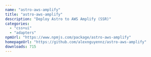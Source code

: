 ```yaml
---
name: "astro-aws-amplify"
title: "astro-aws-amplify"
description: "Deploy Astro to AWS Amplify (SSR)"
categories:
  - "css+ui"
  - "adapters"
npmUrl: "https://www.npmjs.com/package/astro-aws-amplify"
homepageUrl: "https://github.com/alexnguyennz/astro-aws-amplify"
downloads: 715
---
```


